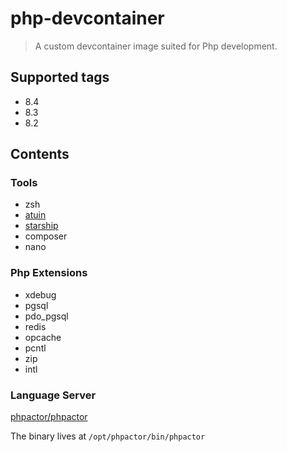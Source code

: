 # php-devcontainer

> A custom devcontainer image suited for Php development.

## Supported tags

- 8.4
- 8.3
- 8.2

## Contents

### Tools

- zsh
- [atuin](https://atuin.sh/)
- [starship](https://starship.rs/)
- composer
- nano

### Php Extensions

- xdebug
- pgsql
- pdo_pgsql
- redis
- opcache
- pcntl
- zip
- intl

### Language Server

[phpactor/phpactor](https://github.com/phpactor/phpactor)

The binary lives at `/opt/phpactor/bin/phpactor`
